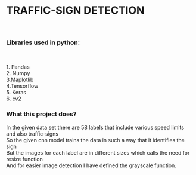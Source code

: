 <h1> TRAFFIC-SIGN DETECTION</h1><br>
<h3> Libraries used in python:</h3><br>
<p>
  1. Pandas<br>
  2. Numpy<br>
  3.Maplotlib<br>
  4.Tensorflow<br>
  5. Keras<br>
  6. cv2<br>
</p>
<h3> What this project does?</h3>
<p> In the given data set there are 58 labels that include various speed limits and also traffic-signs<br>
    So the given cnn model trains the data in such a way that it identifies the sign<br>
    But the images for each label are in different sizes which calls the need for resize function<br>
    And for easier image detection I have defined the grayscale function. 
                                                                                            
</p>
